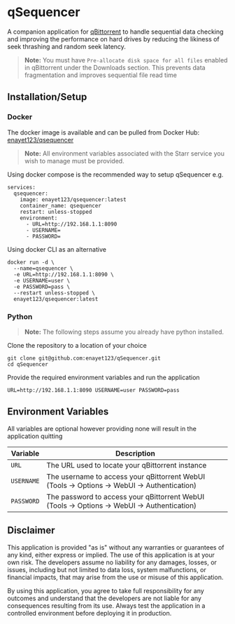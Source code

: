# qSequencer

A companion application for [qBittorrent](https://www.qbittorrent.org) to handle sequential data checking and improving the performance on hard drives by reducing the likiness of seek thrashing and random seek latency.

> **Note:** You must have `Pre-allocate disk space for all files` enabled in qBittorrent under the Downloads section.
> This prevents data fragmentation and improves sequential file read time

## Installation/Setup

### Docker

The docker image is available and can be pulled from Docker Hub: [enayet123/qsequencer](https://hub.docker.com/r/enayet123/qsequencer) 

> **Note:** All environment variables associated with the Starr service you wish to manage must be provided.

Using docker compose is the recommended way to setup qSequencer e.g.
```
services:
  qsequencer:
    image: enayet123/qsequencer:latest
    container_name: qsequencer
    restart: unless-stopped
    environment:
      - URL=http://192.168.1.1:8090
      - USERNAME=
      - PASSWORD=
```

Using docker CLI as an alternative
```
docker run -d \
  --name=qsequencer \
  -e URL=http://192.168.1.1:8090 \
  -e USERNAME=user \
  -e PASSWORD=pass \
  --restart unless-stopped \
  enayet123/qsequencer:latest
```

### Python

> **Note:** The following steps assume you already have python installed.

Clone the repository to a location of your choice
```
git clone git@github.com:enayet123/qSequencer.git
cd qSequencer
```

Provide the required environment variables and run the application
```
URL=http://192.168.1.1:8090 USERNAME=user PASSWORD=pass
```

## Environment Variables

All variables are optional however providing none will result in the application quitting

| Variable                    | Description                                                                                          |
|-----------------------------|------------------------------------------------------------------------------------------------------|
| `URL`                       | The URL used to locate your qBittorrent instance                                                     |
| `USERNAME`                  | The username to access your qBittorrent WebUI (Tools -> Options -> WebUI -> Authentication)          |
| `PASSWORD`                  | The password to access your qBittorrent WebUI (Tools -> Options -> WebUI -> Authentication)          |

## Disclaimer 

This application is provided "as is" without any warranties or guarantees of any kind, either express or implied. The use of this application is at your own risk. The developers assume no liability for any damages, losses, or issues, including but not limited to data loss, system malfunctions, or financial impacts, that may arise from the use or misuse of this application.

By using this application, you agree to take full responsibility for any outcomes and understand that the developers are not liable for any consequences resulting from its use. Always test the application in a controlled environment before deploying it in production.

